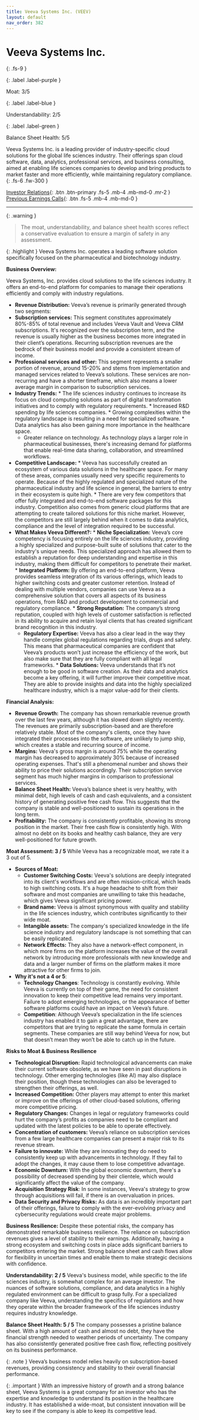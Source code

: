 ```yaml
---
title: Veeva Systems Inc. (VEEV)
layout: default
nav_order: 382
---
```


# Veeva Systems Inc.
{: .fs-9 }

{: .label .label-purple }

Moat: 3/5

{: .label .label-blue }

Understandability: 2/5

{: .label .label-green }

Balance Sheet Health: 5/5

Veeva Systems Inc. is a leading provider of industry-specific cloud solutions for the global life sciences industry. Their offerings span cloud software, data, analytics, professional services, and business consulting, aimed at enabling life sciences companies to develop and bring products to market faster and more efficiently, while maintaining regulatory compliance.
{: .fs-6 .fw-300 }

[Investor Relations](https://www.google.com/search?q=VEEV+investor+relations){: .btn .btn-primary .fs-5 .mb-4 .mb-md-0 .mr-2 }
[Previous Earnings Calls](https://discountingcashflows.com/company/VEEV/transcripts/){: .btn .fs-5 .mb-4 .mb-md-0 }

---

{: .warning }
>The moat, understandability, and balance sheet health scores reflect a conservative evaluation to ensure a margin of safety in any assessment.



{: .highlight }
Veeva Systems Inc. operates a leading software solution specifically focused on the pharmaceutical and biotechnology industry.

**Business Overview:**

Veeva Systems, Inc. provides cloud solutions to the life sciences industry. It offers an end-to-end platform for companies to manage their operations efficiently and comply with industry regulations.

*   **Revenue Distribution:** Veeva’s revenue is primarily generated through two segments:
   *   **Subscription services:** This segment constitutes approximately 80%-85% of total revenue and includes Veeva Vault and Veeva CRM subscriptions. It's recognized over the subscription term, and the revenue is usually higher as the business becomes more integrated in their client’s operations. Recurring subscription revenues are the bedrock of their business model and provide a consistent stream of income.
   *   **Professional services and other:** This segment represents a smaller portion of revenue, around 15-20% and stems from implementation and managed services related to Veeva’s solutions. These services are non-recurring and have a shorter timeframe, which also means a lower average margin in comparison to subscription services.
*    **Industry Trends:**
    *   The life sciences industry continues to increase its focus on cloud computing solutions as part of digital transformation initiatives and to comply with regulatory requirements.
    *   Increased R&D spending by life sciences companies.
    *   Growing complexities within the regulatory landscape is resulting in a need for specialized software.
    *   Data analytics has also been gaining more importance in the healthcare space.
     *   Greater reliance on technology. As technology plays a larger role in pharmaceutical businesses, there's increasing demand for platforms that enable real-time data sharing, collaboration, and streamlined workflows.
*    **Competitive Landscape:**
    *   Veeva has successfully created an ecosystem of various data solutions in the healthcare space. For many of these areas, companies usually need very specific requirements to operate. Because of the highly regulated and specialized nature of the pharmaceutical industry and life science in general, the barriers to entry in their ecosystem is quite high.
    *   There are very few competitors that offer fully integrated and end-to-end software packages for this industry. Competition also comes from generic cloud platforms that are attempting to create tailored solutions for this niche market. However, the competitors are still largely behind when it comes to data analytics, compliance and the level of integration required to be successful.
*    **What Makes Veeva Different?:**
    *   **Niche Specialization:** Veeva’s core competency is focusing entirely on the life sciences industry, providing a highly specialized and purpose-built suite of solutions that cater to the industry's unique needs. This specialized approach has allowed them to establish a reputation for deep understanding and expertise in this industry, making them difficult for competitors to penetrate their market.
    *   **Integrated Platform:** By offering an end-to-end platform, Veeva provides seamless integration of its various offerings, which leads to higher switching costs and greater customer retention. Instead of dealing with multiple vendors, companies can use Veeva as a comprehensive solution that covers all aspects of its business operations, from R&D and product development to commercial and regulatory compliance.
    *   **Strong Reputation:** The company’s strong reputation, coupled with high levels of customer satisfaction is reflected in its ability to acquire and retain loyal clients that has created significant brand recognition in this industry.
     *   **Regulatory Expertise:** Veeva has also a clear lead in the way they handle complex global regulations regarding trials, drugs and safety. This means that pharmaceutical companies are confident that Veeva’s products won’t just increase the efficiency of the work, but also make sure that they are fully compliant with all legal frameworks.
    *   **Data Solutions:** Veeva understands that it’s not enough to be good in software creation. As their data and analytics become a key offering, it will further improve their competitive moat. They are able to provide insights and data into the highly specialized healthcare industry, which is a major value-add for their clients.

**Financial Analysis:**
*  **Revenue Growth:** The company has shown remarkable revenue growth over the last few years, although it has slowed down slightly recently. The revenues are primarily subscription-based and are therefore relatively stable. Most of the company's clients, once they have integrated their processes into the software, are unlikely to jump ship, which creates a stable and recurring source of income.
*   **Margins:** Veeva's gross margin is around 75% while the operating margin has decreased to approximately 30% because of increased operating expenses. That's still a phenomenal number and shows their ability to price their solutions accordingly. Their subscription service segment has much higher margins in comparison to professional services.
*  **Balance Sheet Health:** Veeva’s balance sheet is very healthy, with minimal debt, high levels of cash and cash equivalents, and a consistent history of generating positive free cash flow. This suggests that the company is stable and well-positioned to sustain its operations in the long term.
*  **Profitability:** The company is consistently profitable, showing its strong position in the market. Their free cash flow is consistently high. With almost no debt on its books and healthy cash balance, they are very well-positioned for future growth.

**Moat Assessment: 3 / 5**
While Veeva has a recognizable moat, we rate it a 3 out of 5.
*  **Sources of Moat:**
   * **Customer Switching Costs:** Veeva's solutions are deeply integrated into its client's workflows and are often mission-critical, which leads to high switching costs. It's a huge headache to shift from their software and most companies are unwilling to take this headache, which gives Veeva significant pricing power.
    * **Brand name:** Veeva is almost synonymous with quality and stability in the life sciences industry, which contributes significantly to their wide moat.
    *   **Intangible assets:** The company's specialized knowledge in the life science industry and regulatory landscape is not something that can be easily replicated.
    *   **Network Effects:** They also have a network-effect component, in which more firms on the platform increases the value of the overall network by introducing more professionals with new knowledge and data and a larger number of firms on the platform makes it more attractive for other firms to join.
* **Why it's not a 4 or 5**:
    * **Technology Changes**: Technology is constantly evolving. While Veeva is currently on top of their game, the need for consistent innovation to keep their competitive lead remains very important. Failure to adopt emerging technologies, or the appearance of better software platforms could have an impact on Veeva’s future.
    * **Competition**: Although Veeva’s specialization in the life sciences industry has enabled it to gain a great advantage, there are competitors that are trying to replicate the same formula in certain segments. These companies are still way behind Veeva for now, but that doesn’t mean they won’t be able to catch up in the future.

**Risks to Moat & Business Resilience**
*   **Technological Disruption:** Rapid technological advancements can make their current software obsolete, as we have seen in past disruptions in technology. Other emerging technologies (like AI) may also displace their position, though these technologies can also be leveraged to strengthen their offerings, as well.
* **Increased Competition:** Other players may attempt to enter this market or improve on the offerings of other cloud-based solutions, offering more competitive pricing.
*    **Regulatory Changes:** Changes in legal or regulatory frameworks could hurt the company’s profits as companies need to be compliant and updated with the latest policies to be able to operate effectively.
*    **Concentration of customers:** Veeva’s reliance on subscription services from a few large healthcare companies can present a major risk to its revenue stream.
*    **Failure to innovate:** While they are innovating they do need to consistently keep up with advancements in technology. If they fail to adopt the changes, it may cause them to lose competitive advantage.
*   **Economic Downturn:** With the global economic downturn, there's a possibility of decreased spending by their clientele, which would significantly affect the value of the company.
*    **Acquisition Strategy Risk**: In some instances, Veeva's strategy to grow through acquisitions will fail, if there is an overvaluation in prices.
*   **Data Security and Privacy Risks:** As data is an incredibly important part of their offerings, failure to comply with the ever-evolving privacy and cybersecurity regulations would create major problems.

**Business Resilience:**
Despite these potential risks, the company has demonstrated remarkable business resilience. The reliance on subscription revenues gives a level of stability to their earnings. Additionally, having a strong ecosystem and switching costs in place adds significant barriers to competitors entering the market. Strong balance sheet and cash flows allow for flexibility in uncertain times and enable them to make strategic decisions with confidence.

**Understandability: 2 / 5**
Veeva's business model, while specific to the life sciences industry, is somewhat complex for an average investor. The nuances of software solutions, compliance, and data analytics in a highly regulated environment can be difficult to grasp fully. For a specialized company like Veeva, understanding the specifics of regulations and how they operate within the broader framework of the life sciences industry requires industry knowledge.

**Balance Sheet Health: 5 / 5**
The company possesses a pristine balance sheet. With a high amount of cash and almost no debt, they have the financial strength needed to weather periods of uncertainty. The company has also consistently generated positive free cash flow, reflecting positively on its business performance.

{: .note }
Veeva’s business model relies heavily on subscription-based revenues, providing consistency and stability to their overall financial performance.

{: .important }
With an impressive history of growth and a strong balance sheet, Veeva Systems is a great company for an investor who has the expertise and knowledge to understand its position in the healthcare industry. It has established a wide-moat, but consistent innovation will be key to see if the company is able to keep its competitive lead.

